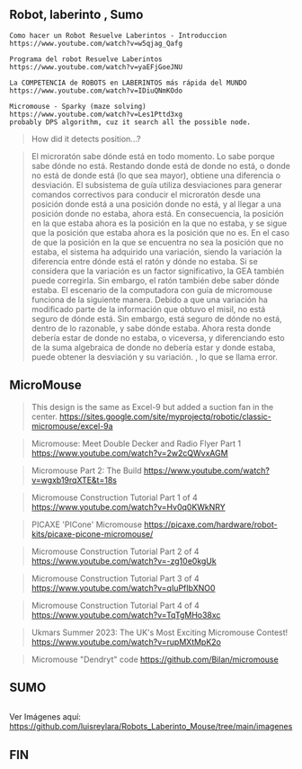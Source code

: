 ## Robot, laberinto , Sumo


```
Como hacer un Robot Resuelve Laberintos - Introduccion
https://www.youtube.com/watch?v=w5qjag_Qafg

Programa del robot Resuelve Laberintos
https://www.youtube.com/watch?v=yaEFjGoeJNU

La COMPETENCIA de ROBOTS en LABERINTOS más rápida del MUNDO
https://www.youtube.com/watch?v=IDiuQNmKOdo

Micromouse - Sparky (maze solving)
https://www.youtube.com/watch?v=Les1Pttd3xg
probably DPS algorithm, cuz it search all the possible node.

```

>How did it detects position...?

>El microratón sabe dónde está en todo momento. Lo sabe porque sabe dónde no está. Restando donde está de donde no está, o donde no está de donde está (lo que sea mayor), obtiene una diferencia o desviación. El subsistema de guía utiliza desviaciones para generar comandos correctivos para conducir el microratón desde una posición donde está a una posición donde no está, y al llegar a una posición donde no estaba, ahora está. En consecuencia, la posición en la que estaba ahora es la posición en la que no estaba, y se sigue que la posición que estaba ahora es la posición que no es.
En el caso de que la posición en la que se encuentra no sea la posición que no estaba, el sistema ha adquirido una variación, siendo la variación la diferencia entre dónde está el ratón y dónde no estaba. Si se considera que la variación es un factor significativo, la GEA también puede corregirla. Sin embargo, el ratón también debe saber dónde estaba.
El escenario de la computadora con guía de micromouse funciona de la siguiente manera. Debido a que una variación ha modificado parte de la información que obtuvo el misil, no está seguro de dónde está. Sin embargo, está seguro de dónde no está, dentro de lo razonable, y sabe dónde estaba. Ahora resta donde debería estar de donde no estaba, o viceversa, y diferenciando esto de la suma algebraica de donde no debería estar y donde estaba, puede obtener la desviación y su variación. , lo que se llama error.

## MicroMouse

>This design is the same as Excel-9 but added a suction fan in the center. <https://sites.google.com/site/myprojectq/robotic/classic-micromouse/excel-9a>

> Micromouse: Meet Double Decker and Radio Flyer Part 1 <https://www.youtube.com/watch?v=2w2cQWvxAGM>

> Micromouse Part 2: The Build <https://www.youtube.com/watch?v=wgxb19rqXTE&t=18s>

> Micromouse Construction Tutorial Part 1 of 4 <https://www.youtube.com/watch?v=Hv0q0KWkNRY>

>PICAXE 'PICone' Micromouse <https://picaxe.com/hardware/robot-kits/picaxe-picone-micromouse/>

>Micromouse Construction Tutorial Part 2 of 4 <https://www.youtube.com/watch?v=-zg10e0kgUk>

>Micromouse Construction Tutorial Part 3 of 4 <https://www.youtube.com/watch?v=qIuPfIbXNO0>

>Micromouse Construction Tutorial Part 4 of 4 <https://www.youtube.com/watch?v=TqTgMHo38xc>

>Ukmars Summer 2023: The UK's Most Exciting Micromouse Contest! <https://www.youtube.com/watch?v=rupMXtMpK2o>

> Micromouse "Dendryt" code <https://github.com/Bilan/micromouse>


## SUMO

```

```
Ver Imágenes aquí: <https://github.com/luisreylara/Robots_Laberinto_Mouse/tree/main/imagenes>

## FIN

